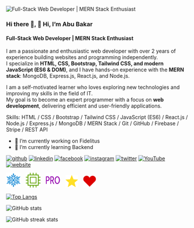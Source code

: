 ![Full-Stack Web Developer | MERN Stack Enthusiast](https://media.licdn.com/dms/image/v2/D5616AQE6vM8e2U217A/profile-displaybackgroundimage-shrink_350_1400/profile-displaybackgroundimage-shrink_350_1400/0/1683317181619?e=1758758400&v=beta&t=5hUJXMgMerWIagWyFCYjVMWjTeT-XYCraMXN3K4661w)

### Hi there 👋, 👋 Hi, I’m Abu Bakar
#### Full-Stack Web Developer | MERN Stack Enthusiast

I am a passionate and enthusiastic web developer with over 2 years of experience building websites and programming independently.  
I specialize in **HTML, CSS, Bootstrap, Tailwind CSS, and modern JavaScript (ES6 & DOM)**, and I have hands-on experience with the **MERN stack**: MongoDB, Express.js, React.js, and Node.js.  

I am a self-motivated learner who loves exploring new technologies and improving my skills in the field of IT.  
My goal is to become an expert programmer with a focus on **web development**, delivering efficient and user-friendly applications.

Skills: HTML / CSS / Bootstrap / Tailwind CSS / JavaScript (ES6) / React.js / Node.js / Express.js / MongoDB / MERN Stack / Git / GitHub / Firebase / Stripe / REST API

- 🔭 I’m currently working on Fidelitus 
- 🌱 I’m currently learning Backend 


[<img src='https://cdn.jsdelivr.net/npm/simple-icons@3.0.1/icons/github.svg' alt='github' height='40'>](https://github.com/abubakar-wxy)  [<img src='https://cdn.jsdelivr.net/npm/simple-icons@3.0.1/icons/linkedin.svg' alt='linkedin' height='40'>](https://www.linkedin.com/in/https://www.linkedin.com/in/abubakar24//)  [<img src='https://cdn.jsdelivr.net/npm/simple-icons@3.0.1/icons/facebook.svg' alt='facebook' height='40'>](https://www.facebook.com/https://www.facebook.com/freelancerabubakar/)  [<img src='https://cdn.jsdelivr.net/npm/simple-icons@3.0.1/icons/instagram.svg' alt='instagram' height='40'>](https://www.instagram.com/https://www.instagram.com/abubakar.wxy//)  [<img src='https://cdn.jsdelivr.net/npm/simple-icons@3.0.1/icons/twitter.svg' alt='twitter' height='40'>](https://twitter.com/https://x.com/abubakar_wxy)  [<img src='https://cdn.jsdelivr.net/npm/simple-icons@3.0.1/icons/youtube.svg' alt='YouTube' height='40'>](https://www.youtube.com/channel/https://www.youtube.com/@iam-Abu-Bakar)  [<img src='https://cdn.jsdelivr.net/npm/simple-icons@3.0.1/icons/icloud.svg' alt='website' height='40'>](https://abu-bakar-portfolio.web.app/)  

<a href='https://archiveprogram.github.com/'><img src='https://raw.githubusercontent.com/acervenky/animated-github-badges/master/assets/acbadge.gif' width='40' height='40'></a> <a href='https://docs.github.com/en/developers'><img src='https://raw.githubusercontent.com/acervenky/animated-github-badges/master/assets/devbadge.gif' width='40' height='40'></a> <a href='https://github.com/pricing'><img src='https://raw.githubusercontent.com/acervenky/animated-github-badges/master/assets/pro.gif' width='40' height='40'></a> <a href='https://stars.github.com/'><img src='https://raw.githubusercontent.com/acervenky/animated-github-badges/master/assets/starbadge.gif' width='35' height='35'></a> <a href='https://docs.github.com/en/github/supporting-the-open-source-community-with-github-sponsors'><img src='https://raw.githubusercontent.com/acervenky/animated-github-badges/master/assets/sponsorbadge.gif' width='35' height='35'></a> 

[![Top Langs](https://github-readme-stats.vercel.app/api/top-langs/?username=abubakar-wxy)](https://github.com/anuraghazra/github-readme-stats)

![GitHub stats](https://github-readme-stats.vercel.app/api?username=abubakar-wxy&show_icons=true)  

![GitHub streak stats](https://streak-stats.demolab.com/?user=abubakar-wxy)  

